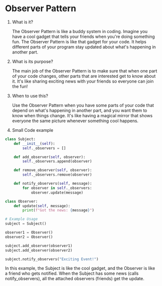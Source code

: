# Observer Pattern

1. What is it?

   The Observer Pattern is like a buddy system in coding. Imagine you have a cool gadget that tells your friends when you're doing something fun. The Observer Pattern is like that gadget for your code. It helps different parts of your program stay updated about what's happening in another part.

2. What is its purpose?

   The main job of the Observer Pattern is to make sure that when one part of your code changes, other parts that are interested get to know about it. It's like sharing exciting news with your friends so everyone can join the fun!

3. When to use this?

   Use the Observer Pattern when you have some parts of your code that depend on what's happening in another part, and you want them to know when things change. It's like having a magical mirror that shows everyone the same picture whenever something cool happens.

4. Small Code example

```python
class Subject:
    def __init__(self):
        self._observers = []

    def add_observer(self, observer):
        self._observers.append(observer)

    def remove_observer(self, observer):
        self._observers.remove(observer)

    def notify_observers(self, message):
        for observer in self._observers:
            observer.update(message)

class Observer:
    def update(self, message):
        print(f"Got the news: {message}")

# Example Usage
subject = Subject()

observer1 = Observer()
observer2 = Observer()

subject.add_observer(observer1)
subject.add_observer(observer2)

subject.notify_observers("Exciting Event!")

```

In this example, the Subject is like the cool gadget, and the Observer is like a friend who gets notified. When the Subject has some news (calls notify_observers), all the attached observers (friends) get the update.
